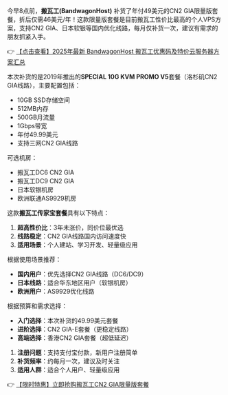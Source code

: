 
今早8点前，**搬瓦工(BandwagonHost)** 补货了年付49美元的CN2 GIA限量版套餐，折后仅需46美元/年！这款限量版套餐是目前搬瓦工性价比最高的个人VPS方案，支持CN2 GIA、日本软银等国内优化线路，每月仅补货一次，建议有需求的朋友抓紧入手。

👉 [【点击查看】2025年最新 BandwagonHost 搬瓦工优惠码及特价云服务器方案汇总](https://bit.ly/banwagon)


本次补货的是2019年推出的**SPECIAL 10G KVM PROMO V5**套餐（洛杉矶CN2 GIA线路），主要配置包括：
- 10GB SSD存储空间
- 512MB内存
- 500GB月流量
- 1Gbps带宽
- 年付49.99美元
- 支持三网CN2 GIA线路

可选机房：
- 搬瓦工DC6 CN2 GIA
- 搬瓦工DC9 CN2 GIA
- 日本软银机房
- 欧洲联通AS9929机房


这款**搬瓦工传家宝套餐**具有以下特点：
1. **超高性价比**：3年未涨价，同价位最优选
2. **线路稳定**：CN2 GIA线路国内访问速度快
3. **适用场景**：个人建站、学习开发、轻量级应用


根据使用场景推荐：
- **国内用户**：优先选择CN2 GIA线路（DC6/DC9）
- **日本线路**：适合华东地区用户（软银机房）
- **欧洲用户**：AS9929优化线路


根据预算和需求选择：
- **入门选择**：本次补货的49.99美元套餐
- **进阶选择**：CN2 GIA-E套餐（更稳定线路）
- **高端选择**：香港CN2 GIA套餐（超低延迟）


1. **注册问题**：支持支付宝付款，新用户注册简单
2. **补货频率**：约每月一次，建议及时关注
3. **适用人群**：适合个人用户、轻量级应用

👉 [【限时特惠】立即抢购搬瓦工CN2 GIA限量版套餐](https://bit.ly/banwagon)
